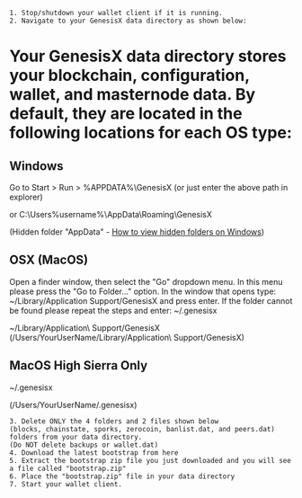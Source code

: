     1. Stop/shutdown your wallet client if it is running.
    2. Navigate to your GenesisX data directory as shown below:

# Your GenesisX data directory stores your blockchain, configuration, wallet, and masternode data.  By default, they are located in the following locations for each OS type:

## Windows
Go to Start > Run > %APPDATA%\GenesisX
(or just enter the above path in explorer)

or C:\Users\%username%\AppData\Roaming\GenesisX

(Hidden folder "AppData" - [How to view hidden folders on Windows](https://www.howtogeek.com/howto/windows-vista/show-hidden-files-and-folders-in-windows-vista/))


## OSX (MacOS)
Open a finder window, then select the "Go" dropdown menu. In this menu please press the "Go to Folder..." option. In the window that opens type: ~/Library/Application Support/GenesisX and press enter. If the folder cannot be found please repeat the steps and enter: ~/.genesisx

~/Library/Application\ Support/GenesisX
(/Users/YourUserName/Library/Application\ Support/GenesisX)

## MacOS High Sierra Only

~/.genesisx

(/Users/YourUserName/.genesisx)


    3. Delete ONLY the 4 folders and 2 files shown below
    (blocks, chainstate, sporks, zerocoin, banlist.dat, and peers.dat) folders from your data directory.
    (Do NOT delete backups or wallet.dat)
    4. Download the latest bootstrap from here
    5. Extract the bootstrap zip file you just downloaded and you will see a file called "bootstrap.zip"
    6. Place the "bootstrap.zip" file in your data directory
    7. Start your wallet client.
